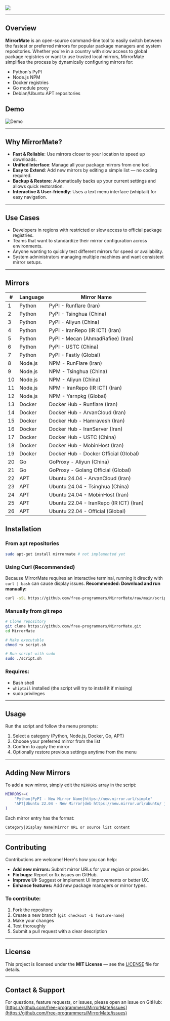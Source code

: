 <img src="./docs/logo.png"> 

---

## Overview

**MirrorMate** is an open-source command-line tool to easily switch between the fastest or preferred mirrors for popular package managers and system repositories. Whether you're in a country with slow access to global package registries or want to use trusted local mirrors, MirrorMate simplifies the process by dynamically configuring mirrors for:

- Python's PyPI  
- Node.js NPM  
- Docker registries  
- Go module proxy  
- Debian/Ubuntu APT repositories

## Demo 
![Demo](./docs/demo.gif)

---

## Why MirrorMate?

- **Fast & Reliable**: Use mirrors closer to your location to speed up downloads.  
- **Unified Interface**: Manage all your package mirrors from one tool.  
- **Easy to Extend**: Add new mirrors by editing a simple list — no coding required.  
- **Backup & Restore**: Automatically backs up your current settings and allows quick restoration.  
- **Interactive & User-friendly**: Uses a text menu interface (whiptail) for easy navigation.

---

## Use Cases

- Developers in regions with restricted or slow access to official package registries.  
- Teams that want to standardize their mirror configuration across environments.  
- Anyone wanting to quickly test different mirrors for speed or availability.  
- System administrators managing multiple machines and want consistent mirror setups.

---

## Mirrors
| #  | Language | Mirror Name |
|----|----------|-------------|
| 1  | Python   | PyPI - Runflare (Iran) |
| 2  | Python   | PyPI - Tsinghua (China) |
| 3  | Python   | PyPI - Aliyun (China) |
| 4  | Python   | PyPI - IranRepo (IR ICT) (Iran) |
| 5  | Python   | PyPI - Mecan (AhmadRafiee) (Iran) |
| 6  | Python   | PyPI - USTC (China) |
| 7  | Python   | PyPI - Fastly (Global) |
| 8  | Node.js  | NPM - RunFlare (Iran) |
| 9  | Node.js  | NPM - Tsinghua (China) |
| 10 | Node.js  | NPM - Aliyun (China) |
| 11 | Node.js  | NPM - IranRepo (IR ICT) (Iran) |
| 12 | Node.js  | NPM - Yarnpkg (Global) |
| 13 | Docker   | Docker Hub - Runflare (Iran) |
| 14 | Docker   | Docker Hub - ArvanCloud (Iran) |
| 15 | Docker   | Docker Hub - Hamravesh (Iran) |
| 16 | Docker   | Docker Hub - IranServer (Iran) |
| 17 | Docker   | Docker Hub - USTC (China) |
| 18 | Docker   | Docker Hub - MobinHost (Iran) |
| 19 | Docker   | Docker Hub - Docker Official (Global) |
| 20 | Go       | GoProxy - Aliyun (China) |
| 21 | Go       | GoProxy - Golang Official (Global) |
| 22 | APT      | Ubuntu 24.04 - ArvanCloud (Iran) |
| 23 | APT      | Ubuntu 24.04 - Tsinghua (China) |
| 24 | APT      | Ubuntu 24.04 - MobinHost (Iran) |
| 25 | APT      | Ubuntu 22.04 - IranRepo (IR ICT) (Iran) |
| 26 | APT      | Ubuntu 22.04 - Official (Global) |

## Installation

### From apt repositories

```bash
sudo apt-get install mirrormate # not implemented yet
```

### Using Curl (Recommended)
Because MirrorMate requires an interactive terminal, running it directly with `curl | bash` can cause display issues. **Recommended: Download and run manually:**

```bash
curl -sSL https://github.com/free-programmers/MirrorMate/raw/main/script.sh -o mirrormate.sh && chmod +x mirrormate.sh && sudo ./mirrormate.sh
```

### Manually from git repo

```bash
# Clone repository
git clone https://github.com/free-programmers/MirrorMate.git
cd MirrorMate

# Make executable
chmod +x script.sh

# Run script with sudo
sudo ./script.sh
```

### Requires:

- Bash shell  
- `whiptail` installed (the script will try to install it if missing)  
- sudo privileges

---

## Usage

Run the script and follow the menu prompts:

1. Select a category (Python, Node.js, Docker, Go, APT)  
2. Choose your preferred mirror from the list  
3. Confirm to apply the mirror  
4. Optionally restore previous settings anytime from the menu  

---

## Adding New Mirrors

To add a new mirror, simply edit the `MIRRORS` array in the script:

```bash
MIRRORS+=(
    "Python|PyPI - New Mirror Name|https://new.mirror.url/simple"
    "APT|Ubuntu 22.04 - New Mirror|deb https://new.mirror.url/ubuntu/ jammy main restricted universe multiverse"
)
```

Each mirror entry has the format:

```
Category|Display Name|Mirror URL or source list content
```

---

## Contributing

Contributions are welcome! Here's how you can help:

- **Add new mirrors:** Submit mirror URLs for your region or provider.  
- **Fix bugs:** Report or fix issues on GitHub.  
- **Improve UI:** Suggest or implement UI improvements or better UX.  
- **Enhance features:** Add new package managers or mirror types.

### To contribute:

1. Fork the repository  
2. Create a new branch (`git checkout -b feature-name`)  
3. Make your changes  
4. Test thoroughly  
5. Submit a pull request with a clear description

---

## License

This project is licensed under the **MIT License** — see the [LICENSE](LICENSE) file for details.

---

## Contact & Support

For questions, feature requests, or issues, please open an issue on GitHub:  
[https://github.com/free-programmers/MirrorMate/issues](https://github.com/free-programmers/MirrorMate/issues)